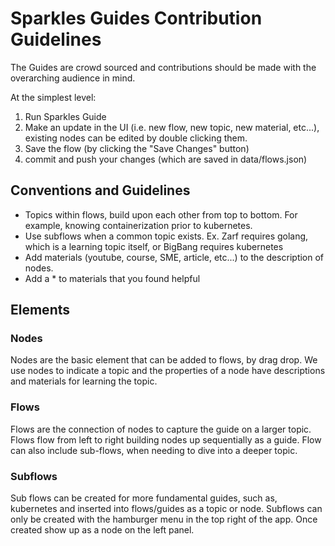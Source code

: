# Sparkles Guides Contribution Guidelines

The Guides are crowd sourced and contributions should be made with the overarching audience in mind.

At the simplest level:

1. Run Sparkles Guide
2. Make an update in the UI (i.e. new flow, new topic, new material, etc...), existing nodes can be edited by double clicking them.
3. Save the flow (by clicking the "Save Changes" button)
4. commit and push your changes (which are saved in data/flows.json)

## Conventions and Guidelines

- Topics within flows, build upon each other from top to bottom. For example, knowing containerization prior to kubernetes.
- Use subflows when a common topic exists. Ex. Zarf requires golang, which is a learning topic itself, or BigBang requires kubernetes
- Add materials (youtube, course, SME, article, etc...) to the description of nodes.
- Add a * to materials that you found helpful 

## Elements
### Nodes

Nodes are the basic element that can be added to flows, by drag drop. We use nodes to indicate a topic and the properties of a node have descriptions and materials for learning the topic.

### Flows

Flows are the connection of nodes to capture the guide on a larger topic. Flows flow from left to right building nodes up sequentially as a guide. Flow can also include sub-flows, when needing to dive into a deeper topic.

### Subflows

Sub flows can be created for more fundamental guides, such as, kubernetes and inserted into flows/guides as a topic or node. Subflows can only be created with the hamburger menu in the top right of the app. Once created show up as a node on the left panel.



